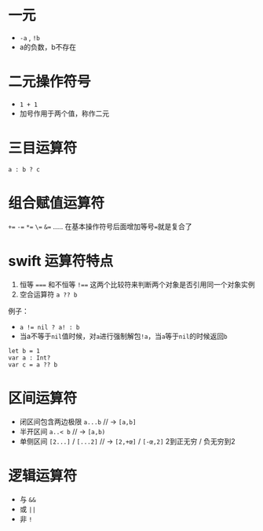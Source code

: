 # 一元
- `-a` , `!b`
- a的负数，b不存在

# 二元操作符号
- `1 + 1`
- 加号作用于两个值，称作二元

# 三目运算符
`a : b ? c`

# 组合赋值运算符
`+=` `-=` `*=` `\=` `&=` ..... 在基本操作符号后面增加等号`=`就是复合了

# swift 运算符特点
1. 恒等 `===` 和不恒等 `!==` 这两个比较符来判断两个对象是否引用同一个对象实例
2. 空合运算符 `a ?? b` 

例子：
- `a != nil ? a! : b`
- 当a不等于`nil`值时候，对`a`进行强制解包`!a`，当`a`等于`nil`的时候返回`b`
```
let b = 1
var a : Int?
var c = a ?? b
```

# 区间运算符 
- 闭区间包含两边极限 `a...b` // -> `[a,b]`
- 半开区间 `a..< b` // -> `[a,b)`
- 单侧区间 `[2...]` / `[...2]` // -> `[2,+œ]` / `[-œ,2]` 2到正无穷 / 负无穷到2

# 逻辑运算符
- 与 `&&`
- 或 `||`
- 非 `!`
